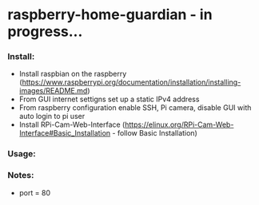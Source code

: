 # raspberry-home-guardian - in progress...

### Install:
- Install raspbian on the raspberry (https://www.raspberrypi.org/documentation/installation/installing-images/README.md)
- From GUI internet settigns set up a static IPv4 address
- From raspberry configuration enable SSH, Pi camera, disable GUI with auto login to pi user
- Install RPi-Cam-Web-Interface (https://elinux.org/RPi-Cam-Web-Interface#Basic_Installation - follow Basic Installation)


### Usage:


### Notes:
- port = 80
